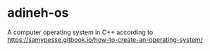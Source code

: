 # adineh-os
A computer operating system in C++ according to https://samypesse.gitbook.io/how-to-create-an-operating-system/
